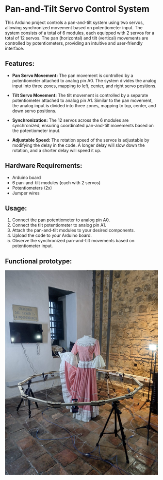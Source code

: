 # Pan-and-Tilt Servo Control System

This Arduino project controls a pan-and-tilt system using two servos, allowing synchronized movement based on potentiometer input. The system consists of a total of 6 modules, each equipped with 2 servos for a total of 12 servos. The pan (horizontal) and tilt (vertical) movements are controlled by potentiometers, providing an intuitive and user-friendly interface.

## Features:

- **Pan Servo Movement:** The pan movement is controlled by a potentiometer attached to analog pin A0. The system divides the analog input into three zones, mapping to left, center, and right servo positions.

- **Tilt Servo Movement:** The tilt movement is controlled by a separate potentiometer attached to analog pin A1. Similar to the pan movement, the analog input is divided into three zones, mapping to top, center, and down servo positions.

- **Synchronization:** The 12 servos across the 6 modules are synchronized, ensuring coordinated pan-and-tilt movements based on the potentiometer input.

- **Adjustable Speed:** The rotation speed of the servos is adjustable by modifying the delay in the code. A longer delay will slow down the rotation, and a shorter delay will speed it up.

## Hardware Requirements:

- Arduino board
- 6 pan-and-tilt modules (each with 2 servos)
- Potentiometers (2x)
- Jumper wires

## Usage:

1. Connect the pan potentiometer to analog pin A0.
2. Connect the tilt potentiometer to analog pin A1.
3. Attach the pan-and-tilt modules to your desired components.
4. Upload the code to your Arduino board.
5. Observe the synchronized pan-and-tilt movements based on potentiometer input.

## Functional prototype:
![Analog movements](./functional_prototype_1.jpg)
